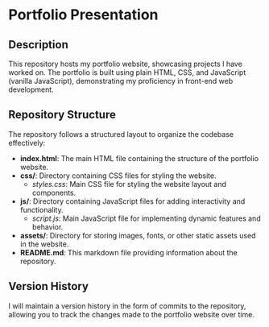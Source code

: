 # Portfolio Presentation

## Description

This repository hosts my portfolio website, showcasing projects I have worked on. The portfolio is built using plain HTML, CSS, and JavaScript (vanilla JavaScript), demonstrating my proficiency in front-end web development.

## Repository Structure

The repository follows a structured layout to organize the codebase effectively:

- **index.html**: The main HTML file containing the structure of the portfolio website.
- **css/**: Directory containing CSS files for styling the website.
  - *styles.css*: Main CSS file for styling the website layout and components.
- **js/**: Directory containing JavaScript files for adding interactivity and functionality.
  - *script.js*: Main JavaScript file for implementing dynamic features and behavior.
- **assets/**: Directory for storing images, fonts, or other static assets used in the website.
- **README.md**: This markdown file providing information about the repository.

## Version History

I will maintain a version history in the form of commits to the repository, allowing you to track the changes made to the portfolio website over time.